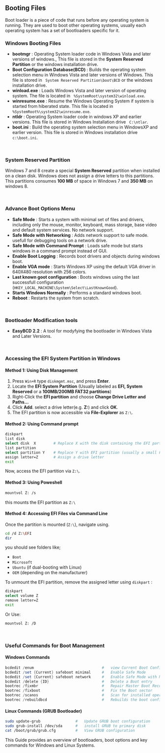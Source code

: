 

##  Booting Files

Boot loader is a piece of code that runs before any operating system is running. They are used to boot other operating systems, usually each operating system has a set of bootloaders specific for it.

### Windows Booting Files

*   __bootmgr__ :   Operating System loader code in Windows Vista and later versions of windows., This file is stored in the __System Reserved Partition__ or the windows installation drive.
*   __Boot Configuration Database(BCD)__ : Builds the operating system selection menu in Windows Vista and later versions of Windows. This file is stored in ``` System Reserved Partition\boot\BCD``` or the windows installation drive.
*   __winload.exe__ : Loads Windows Vista and later version of operating system. The file is located in ``` %SystemRoot\system32\winload.exe```.
*   __winresume.exe__ : Resume the Windows Operating System if system is started from hiberated state. This file is located in ```%SystemRoot%\system32\winresume.exe```.
*   __ntldr__ : Operating System loader code in windows XP and earlier versions. This file is stored in Windows Installation drive ``` C:\ntlar```.
*   __boot.ini__ : Build the operating system selection menu in WindowsXP and earlier version. This file is stored in Windows installation drive ```c:\boot.ini```.
  
  </br>


### System Reserved Partition

Windows 7 and 8 create a special __System Reserved__ partition when installed on a clean disk. Windows does not assign a drive letters to this partitions. This partitions consumes __100 MB__ of space in Windows 7 and __350 MB__ on windows 8.

</br>

### Advance Boot Options Menu

*   __Safe Mode__ : Starts a system with minimal set of files and drivers, including only the mouse, monitor, keyboard, mass storage, base video and default system services. No network support.
*   __Safe Mode with Networking__ : Adds network support to safe mode. usefull for debugging tools on a network drive.
*   __Safe Mode with Command Prompt__ : Loads safe mode but starts windows in a command prompt instead of GUI.
*   __Enable Boot Logging__ : Records boot drivers and objects during windows boot.
*   __Enable VGA mode__ : Starts Windows XP using the default VGA driver in 640X480 resolution with 256 colors.
*   __Last known goot configuration__ : Boots windows using the last successfull configuration (```HKEY_LOCAL_MACHINE\System\Select\LastKnownGood```).
*   __Starts Windows Normally__ : Performs a standard windows boot.
*   __Reboot__ :  Restarts the system from scratch.
  
  </br>

### Bootloader Modification tools

*   __EasyBCD 2.2__ :   A tool for modyfying the bootloader in Windows Vista and Later Versions.
  
  </br>

### Accessing the EFI System Partition in Windows

#### Method 1: Using Disk Management

1.  Press ```Win+R``` type ```diskmgmt.msc```, and press __Enter__.
2.  Locate the __EFI System Partition__ (Usually labeled as __EFI, System Reserved__ or a __100MB/200MB FAT32 partitions__)
3.  Right-Click the __EFI partition__ and choose __Change Drive Letter and Paths...__
4.  Click __Add__. select a drive letter(e.g. __Z:__) and click __OK__.
5.  The EFI partition is now accessible via __File-Explorer__ as ```Z:\```.


####  Method 2: Using Command prompt

```bash 
diskpart
list disk
select disk  X        # Replace X with the disk containing the EFI partition.
list partition
select partition Y    # Replace Y with EFI partition (usually a small FAT32 partition)
assign letter=Z       # Assign a drive letter
exit
```

Now, access the EFI partition via ```Z:\```.

#### Method 3: Using Poweshell

```bash
mountvol Z: /s
```

this mounts the EFI partition as ```Z:\```

#### Method 4:  Accessing EFI Files via Command Line

Once the partition is mounted (```Z:\```), navigate using.

```bash
cd /d Z:\EFI
dir
```

you should see folders like;

* ```Boot```
* ```Microsoft```
* ```Ubuntu``` (if dual-booting with Linux)
* ```OEM``` (depending on the manufacturer)

To unmount the EFI partition, remove the assigned letter using ```diskpart``` :
```bash 
diskpart
select volume Z
remove letter=Z
exit
```

Or Use:

```bash
mountvol Z: /D
```
</br>

### Useful Commands for Boot Management

#### Windows Commands

```powershell
bcdedit /enum                               #   view Current Boot Configuration
bcdedit /set {Current} safeboot minimal     #   Enable Safe Mode
bcdedit /set {Current} safeboot network     #   Enable Safe Mode with Networking
bcdedit /delete {ID}                        #   Delete a Boot entry
bootrec /fixmbr                             #   Repair Master Boot Record (MBR)
bootrec /fixboot                            #   Fix the Boot sector
bootrec /scanos                             #   Scan for installed operating systems
bootrec /rebuildbcd                         #   Rebuilds the boot configuration data
```

#### Linux Commands (GRUB Bootloader)

```bash
sudo update-grub                #   Update GRUB boot configuration
sudo grub-install /dev/sda      #   install GRUB to primary disk
cat /boot/grub/grub.cfg         #   View GRUB configuration
 ```

 This Guide provides an overview of bootloaders, boot options and key commands for Windows and Linux Systems.


